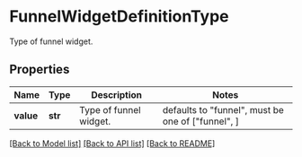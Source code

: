 # FunnelWidgetDefinitionType

Type of funnel widget.

## Properties
Name | Type | Description | Notes
------------ | ------------- | ------------- | -------------
**value** | **str** | Type of funnel widget. | defaults to "funnel",  must be one of ["funnel", ]

[[Back to Model list]](README.md#documentation-for-models) [[Back to API list]](README.md#documentation-for-api-endpoints) [[Back to README]](README.md)


